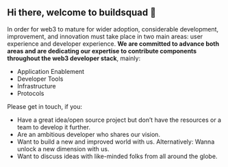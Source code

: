 ## Hi there, welcome to buildsquad 👋

In order for web3 to mature for wider adoption, considerable development, improvement, and innovation must take place in two main areas: user experience and developer experience. **We are committed to advance both areas and are dedicating our expertise to contribute components throughout the web3 developer stack**, mainly:
- Application Enablement
- Developer Tools
- Infrastructure
- Protocols

Please get in touch, if you:
- Have a great idea/open source project but don’t have the resources or a team to develop it further.
- Are an ambitious developer who shares our vision.
- Want to build a new and improved world with us. Alternatively: Wanna unlock a new dimension with us.
- Want to discuss ideas with like-minded folks from all around the globe.

<!--

**Here are some ideas to get you started:**

🙋‍♀️ A short introduction - what is your organization all about?
🌈 Contribution guidelines - how can the community get involved?
👩‍💻 Useful resources - where can the community find your docs? Is there anything else the community should know?
🍿 Fun facts - what does your team eat for breakfast?
🧙 Remember, you can do mighty things with the power of [Markdown](https://docs.github.com/github/writing-on-github/getting-started-with-writing-and-formatting-on-github/basic-writing-and-formatting-syntax)
-->
